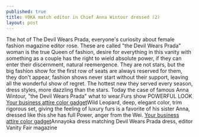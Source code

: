 ```yaml
---
published: true
title: YOKA match editor in Chief Anna Wintour dressed (2)
layout: post
---
```

The hot of The Devil Wears Prada, everyone\'s curiosity about female fashion magazine editor rose. These are called \"the Devil Wears Prada\" woman is the true Queen of fashion, desire for everything in this vanity with something as a couple has the right to wield absolute power, if they can enter their discernment, natural reemergence. They are not stars, but the big fashion show for the first row of seats are always reserved for them, they don\'t appear, fashion shows never start without their support, leaving all the wonderful show of regret. The hottest new they served every season, dress styles, more dazzling than the stars. Today the case of famous Anna Wintour, \"the Devil Wears Prada\" what to wear.Furs show POWERFUL LOOK [Your business attire color gadget](http://www.faybag.com/2016/02/20/your-business-attire-color-gadget/)Wild Leopard, deep, elegant color, trim rigorous set, giving the feeling of luxury furs is a favorite of his sister Anna, dressed like this she has full Power, anger from the Wei. [Your business attire color gadget](http://www.faybag.com/2016/02/20/your-business-attire-color-gadget/)Annayoka dress matching Devil Wears Prada dress, editor Vanity Fair magazine
